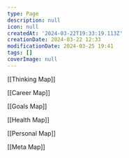 ```yaml
---
type: Page
description: null
icon: null
createdAt: '2024-03-22T19:33:19.113Z'
creationDate: 2024-03-22 12:33
modificationDate: 2024-03-25 19:41
tags: []
coverImage: null
---
```



[[Thinking Map]]

[[Career Map]]

[[Goals Map]]

[[Health Map]]

[[Personal Map]]

[[Meta Map]]

